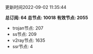 更新时间2022-09-02 11:35:44

**总订阅: 64**
**总节点: 10018**
**有效节点: 2055**
- trojan节点: 207
- ss节点: 209
- v2ray节点: 1635
- ssr节点: 4
